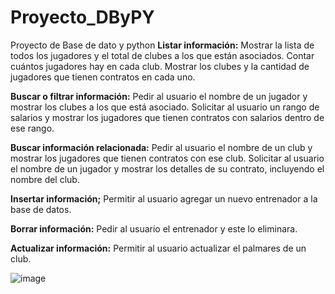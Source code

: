 # Proyecto_DByPY
Proyecto de Base de dato y python
**Listar información:**
Mostrar la lista de todos los jugadores y el total de clubes a los que están asociados.
Contar cuántos jugadores hay en cada club.
Mostrar los clubes y la cantidad de jugadores que tienen contratos en cada uno.

**Buscar o filtrar información:**
Pedir al usuario el nombre de un jugador y mostrar los clubes a los que está asociado.
Solicitar al usuario un rango de salarios y mostrar los jugadores que tienen contratos con salarios
dentro de ese rango.

**Buscar información relacionada:**
Pedir al usuario el nombre de un club y mostrar los jugadores que tienen contratos con ese club.
Solicitar al usuario el nombre de un jugador y mostrar los detalles de su contrato, incluyendo el
nombre del club.

**Insertar información;**
Permitir al usuario agregar un nuevo entrenador a la base de datos.

**Borrar información:**
Pedir al usuario el entrenador y este lo eliminara.

**Actualizar información:**
Permitir al usuario actualizar el palmares de un club.

![image](https://github.com/K1K04/Proyecto_DByPY/assets/95848578/74c380cc-bad0-40a6-9935-b32e84bed347)
